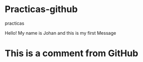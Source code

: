 # Practicas-github
practicas

Hello! My name is Johan and this is my first Message

# This is a comment from GitHub
